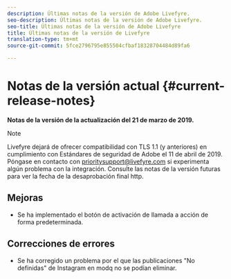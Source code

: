 ```yaml
---
description: Últimas notas de la versión de Adobe Livefyre.
seo-description: Últimas notas de la versión de Adobe Livefyre.
seo-title: Últimas notas de la versión de Adobe Livefyre
title: Últimas notas de la versión de Livefyre
translation-type: tm+mt
source-git-commit: 5fce2796795e855504cfbaf18328704484d89fa6

---
```



# Notas de la versión actual {#current-release-notes}

**Notas de la versión de la actualización del 21 de marzo de 2019.**

>[!NOTE]
>
>Livefyre dejará de ofrecer compatibilidad con TLS 1.1 (y anteriores) en cumplimiento con Estándares de seguridad de Adobe el 11 de abril de 2019. Póngase en contacto con prioritysupport@livefyre.com si experimenta algún problema con la integración. Consulte las notas de la versión futuras para ver la fecha de la desaprobación final http.

## Mejoras

* Se ha implementado el botón de activación de llamada a acción de forma predeterminada.


## Correcciones de errores

* Se ha corregido un problema por el que las publicaciones "No definidas" de Instagram en modq no se podían eliminar.
